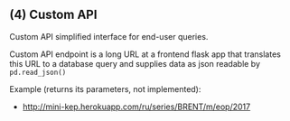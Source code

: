 (4) Custom API 
--------------
Custom API simplified interface for end-user queries. 

Custom API endpoint is a long URL at a frontend flask app that translates this URL to a database query and supplies data as json readable by ```pd.read_json()```

Example (returns its parameters, not implemented):
- <http://mini-kep.herokuapp.com/ru/series/BRENT/m/eop/2017>

